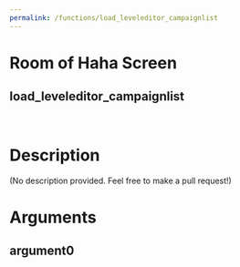 ```yaml
---
permalink: /functions/load_leveleditor_campaignlist
---
```

# Room of Haha Screen  
## load_leveleditor_campaignlist  
&nbsp;  
# Description  
(No description provided. Feel free to make a pull request!) 
&nbsp;  
# Arguments
## argument0

&nbsp;  


